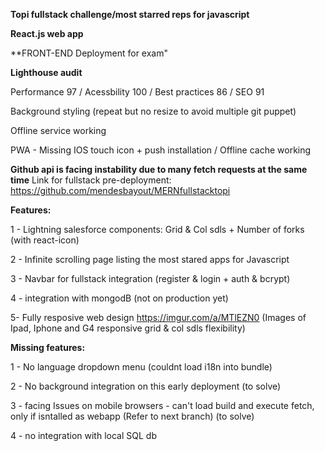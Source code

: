 **Topi fullstack challenge/most starred reps for javascript**

**React.js web app** 

**FRONT-END Deployment for exam"

**Lighthouse audit**  

Performance 97 / Acessbility 100 / Best practices 86 / SEO 91

Background styling (repeat but no resize to avoid multiple git puppet)

Offline service working

PWA - Missing IOS touch icon + push installation / Offline cache working

**Github api is facing instability due to many fetch requests at the same time**
Link for fullstack pre-deployment: https://github.com/mendesbayout/MERNfullstacktopi

**Features:**

1 - Lightning salesforce components: Grid & Col sdls + Number of forks (with react-icon)

2 - Infinite scrolling page listing the most stared apps for Javascript

3 - Navbar for fullstack integration (register & login + auth & bcrypt)

4 - integration with mongodB (not on production yet)

5-  Fully resposive web design 
    https://imgur.com/a/MTlEZN0 (Images of Ipad, Iphone and G4 responsive grid & col sdls flexibility)

**Missing features:**

1 - No language dropdown menu (couldnt load i18n into bundle)

2 - No background integration on this early deployment (to solve)

3 - facing Issues on mobile browsers - can't load build and execute fetch, only if isntalled as webapp (Refer to next branch) (to solve)

4 - no integration with local SQL db

